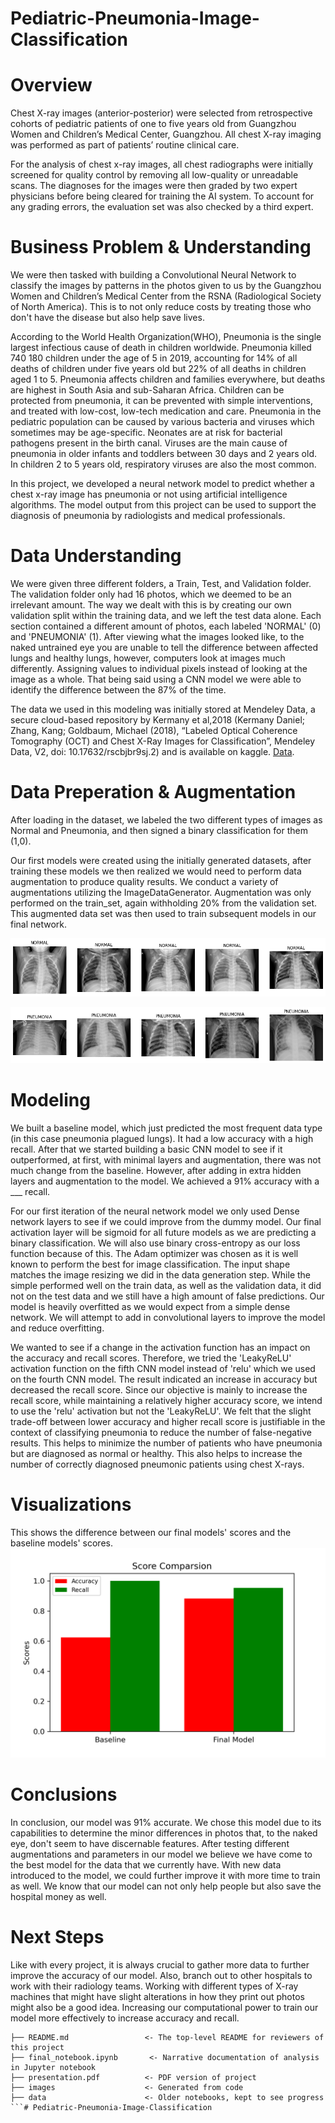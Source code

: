 # Pediatric-Pneumonia-Image-Classification

# Overview

Chest X-ray images (anterior-posterior) were selected from retrospective cohorts of pediatric patients of one to five years old from Guangzhou Women and Children’s Medical Center, Guangzhou. All chest X-ray imaging was performed as part of patients’ routine clinical care.

For the analysis of chest x-ray images, all chest radiographs were initially screened for quality control by removing all low-quality or unreadable scans. The diagnoses for the images were then graded by two expert physicians before being cleared for training the AI system. To account for any grading errors, the evaluation set was also checked by a third expert.


# Business Problem & Understanding

We were then tasked with building a Convolutional Neural Network to classify the images by patterns in the photos given to us by the Guangzhou Women and Children’s Medical Center from the RSNA (Radiological Society of North America). This is to not only reduce costs by treating those who don't have the disease but also help save lives.  

According to the World Health Organization(WHO), Pneumonia is the single largest infectious cause of death in children worldwide. Pneumonia killed 740 180 children under the age of 5 in 2019, accounting for 14% of all deaths of children under five years old but 22% of all deaths in children aged 1 to 5. Pneumonia affects children and families everywhere, but deaths are highest in South Asia and sub-Saharan Africa. Children can be protected from pneumonia, it can be prevented with simple interventions, and treated with low-cost, low-tech medication and care. Pneumonia in the pediatric population can be caused by various bacteria and viruses which sometimes may be age-specific. Neonates are at risk for bacterial pathogens present in the birth canal. Viruses are the main cause of pneumonia in older infants and toddlers between 30 days and 2 years old. In children 2 to 5 years old, respiratory viruses are also the most common.

In this project, we developed a neural network model to predict whether a chest x-ray image has pneumonia or not using artificial intelligence algorithms. The model output from this project can be used to support the diagnosis of pneumonia by radiologists and medical professionals.


# Data Understanding

We were given three different folders, a Train, Test, and Validation folder. The validation folder only had 16 photos, which we deemed to be an irrelevant amount. The way we dealt with this is by creating our own validation split within the training data, and we left the test data alone. Each section contained a different amount of photos, each labeled 'NORMAL' (0) and 'PNEUMONIA' (1). After viewing what the images looked like, to the naked untrained eye you are unable to tell the difference between affected lungs and healthy lungs, however, computers look at images much differently. Assigning values to individual pixels instead of looking at the image as a whole. That being said using a CNN model we were able to identify the difference between the 87% of the time.

The data we used in this modeling was initially stored at Mendeley Data, a secure cloud-based repository by Kermany et al,2018 (Kermany Daniel; Zhang, Kang; Goldbaum, Michael (2018), “Labeled Optical Coherence Tomography (OCT) and Chest X-Ray Images for Classification”, Mendeley Data, V2, doi: 10.17632/rscbjbr9sj.2) and is available on kaggle. [Data](https://www.kaggle.com/andrewmvd/pediatric-pneumonia-chest-xray?select=Pediatric+Chest+X-ray+Pneumonia).


# Data Preperation & Augmentation

After loading in the dataset, we labeled the two different types of images as Normal and Pneumonia, and then signed a binary classification for them (1,0). 

Our first models were created using the initially generated datasets, after training these models we then realized we would need to perform data augmentation to produce quality results. We conduct a variety of augmentations utilizing the ImageDataGenerator. Augmentation was only performed on the train_set, again withholding 20% from the validation set. This augmented data set was then used to train subsequent models in our final network.

![Normal_lungs](Images/normal_five.png)

![Pneumonia_lungs](Images/pneumonia_fives.png)


# Modeling

We built a baseline model, which just predicted the most frequent data type (in this case pneumonia plagued lungs). It had a low accuracy with a high recall. After that we started building a basic CNN model to see if it outperformed, at first, with minimal layers and augmentation, there was not much change from the baseline. However, after adding in extra hidden layers and augmentation to the model. We achieved a 91% accuracy with a ___ recall.

For our first iteration of the neural network model we only used Dense network layers to see if we could improve from the dummy model. Our final activation layer will be sigmoid for all future models as we are predicting a binary classification. We will also use binary cross-entropy as our loss function because of this. The Adam optimizer was chosen as it is well known to perform the best for image classification. The input shape matches the image resizing we did in the data generation step. While the simple performed well on the train data, as well as the validation data, it did not on the test data and we still have a high amount of false predictions. Our model is heavily overfitted as we would expect from a simple dense network. We will attempt to add in convolutional layers to improve the model and reduce overfitting.

We wanted to see if a change in the activation function has an impact on the accuracy and recall scores. Therefore, we tried the 'LeakyReLU' activation function on the fifth CNN model instead of 'relu' which we used on the fourth CNN model. The result indicated an increase in accuracy but decreased the recall score. Since our objective is mainly to increase the recall score, while maintaining a relatively higher accuracy score, we intend to use the 'relu' activation but not the 'LeakyReLU'. We felt that the slight trade-off between lower accuracy and higher recall score is justifiable in the context of classifying pneumonia to reduce the number of false-negative results. This helps to minimize the number of patients who have pneumonia but are diagnosed as normal or healthy. This also helps to increase the number of correctly diagnosed pneumonic patients using chest X-rays.

# Visualizations

This shows the difference between our final models' scores and the baseline models' scores.
![image](Images/Comparison.png)


# Conclusions

In conclusion, our model was 91% accurate. We chose this model due to its capabilities to determine the minor differences in photos that, to the naked eye, don't seem to have discernable features. After testing different augmentations and parameters in our model we believe we have come to the best model for the data that we currently have. With new data introduced to the model, we could further improve it with more time to train as well. We know that our model can not only help people but also save the hospital money as well. 

# Next Steps

Like with every project, it is always crucial to gather more data to further improve the accuracy of our model. Also, branch out to other hospitals to work with their radiology teams. Working with different types of X-ray machines that might have slight alterations in how they print out photos might also be a good idea. Increasing our computational power to train our model more effectively to increase accuracy and recall. 


```
├── README.md                 <- The top-level README for reviewers of this project
├── final_notebook.ipynb       <- Narrative documentation of analysis in Jupyter notebook
├── presentation.pdf          <- PDF version of project 
├── images                    <- Generated from code
├── data                      <- Older notebooks, kept to see progress
```# Pediatric-Pneumonia-Image-Classification

